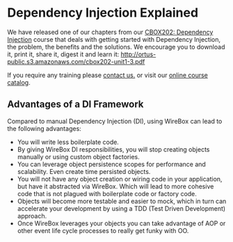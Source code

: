 # Dependency Injection Explained

We have released one of our chapters from our [CBOX202: Dependency Injection](http://www.coldbox.org/courses/cbox202) course that deals with getting started with Dependency Injection, the problem, the benefits and the solutions. We encourage you to download it, print it, share it, digest it and learn it: http://ortus-public.s3.amazonaws.com/cbox202-unit1-3.pdf

If you require any training please <a href="http://www.ortussolutions.com/#contact">contact us.</a> or visit our [online course catalog](http://www.ortussolutions.com/services/training).

## Advantages of a DI Framework

Compared to manual Dependency Injection (DI), using WireBox can lead to the following advantages:

* You will write less boilerplate code.
* By giving WireBox DI responsibilities, you will stop creating objects manually or using custom object factories.
* You can leverage object persistence scopes for performance and scalability. Even create time persisted objects.
* You will not have any object creation or wiring code in your application, but have it abstracted via WireBox. Which will lead to more cohesive code that is not plagued with boilerplate code or factory code.
* Objects will become more testable and easier to mock, which in turn can accelerate your development by using a TDD (Test Driven Development) approach.
* Once WireBox leverages your objects you can take advantage of AOP or other event life cycle processes to really get funky with OO.